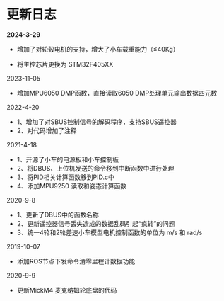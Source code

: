 #  更新日志

**2024-3-29**

- 增加了对轮毂电机的支持，增大了小车载重能力（≤40Kg）

- 将主控芯片更换为 STM32F405XX

2023-11-05

- 增加MPU6050 DMP函数，直接读取6050 DMP处理单元输出数据四元数

2022-4-20

- 1、增加了对SBUS控制信号的解码程序，支持SBUS遥控器
- 2、对代码增加了注释

2021-4-18
- 1、开源了小车的电源板和小车控制板
- 2、将DBUS、上位机发送的命令移到中断函数中进行处理
- 3、将PID相关计算函数移到PID.c中
- 4、添加MPU9250 读取和姿态计算函数 

2020-9-8
- 1、更新了DBUS中的函数名称
- 2、更新遥控器信号丢失造成的数据乱码引起“疯转”的问题
- 3、统一4轮和2轮差速小车模型电机控制函数的单位为 m/s  和 rad/s 

 2019-10-07
- 添加ROS节点下发命令清零里程计数据功能

 2020-9-9 
- 更新MickM4 麦克纳姆轮底盘的代码
